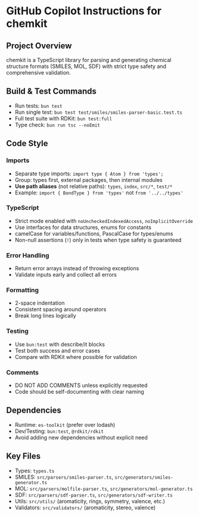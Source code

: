 # GitHub Copilot Instructions for chemkit

## Project Overview
chemkit is a TypeScript library for parsing and generating chemical structure formats (SMILES, MOL, SDF) with strict type safety and comprehensive validation.

## Build & Test Commands
- Run tests: `bun test`
- Run single test: `bun test test/smiles/smiles-parser-basic.test.ts`
- Full test suite with RDKit: `bun test:full`
- Type check: `bun run tsc --noEmit`

## Code Style

### Imports
- Separate type imports: `import type { Atom } from 'types';`
- Group: types first, external packages, then internal modules
- **Use path aliases** (not relative paths): `types`, `index`, `src/*`, `test/*`
- Example: `import { BondType } from 'types'` not `from '../../types'`

### TypeScript
- Strict mode enabled with `noUncheckedIndexedAccess`, `noImplicitOverride`
- Use interfaces for data structures, enums for constants
- camelCase for variables/functions, PascalCase for types/enums
- Non-null assertions (`!`) only in tests when type safety is guaranteed

### Error Handling
- Return error arrays instead of throwing exceptions
- Validate inputs early and collect all errors

### Formatting
- 2-space indentation
- Consistent spacing around operators
- Break long lines logically

### Testing
- Use `bun:test` with describe/it blocks
- Test both success and error cases
- Compare with RDKit where possible for validation

### Comments
- DO NOT ADD COMMENTS unless explicitly requested
- Code should be self-documenting with clear naming

## Dependencies
- Runtime: `es-toolkit` (prefer over lodash)
- Dev/Testing: `bun:test`, `@rdkit/rdkit`
- Avoid adding new dependencies without explicit need

## Key Files
- Types: `types.ts`
- SMILES: `src/parsers/smiles-parser.ts`, `src/generators/smiles-generator.ts`
- MOL: `src/parsers/molfile-parser.ts`, `src/generators/mol-generator.ts`
- SDF: `src/parsers/sdf-parser.ts`, `src/generators/sdf-writer.ts`
- Utils: `src/utils/` (aromaticity, rings, symmetry, valence, etc.)
- Validators: `src/validators/` (aromaticity, stereo, valence)
